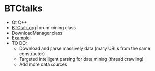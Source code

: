 BTCtalks
========
* Qt C++
* [BTCtalk.org](http://bitcointalk.org) forum mining class
* DownloadManager class
* [Example](https://github.com/niemal/btctalks/blob/master/main.cpp)
* TO DO:
    - Download and parse massively data (many URLs from the same constructor)
    - Targeted intelligent parsing for data mining (thread crawling)
    - Add more data sources
